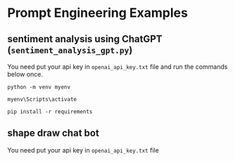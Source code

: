 # Prompt Engineering Examples
## sentiment analysis using ChatGPT (```sentiment_analysis_gpt.py```)
You need put your api key in ```openai_api_key.txt``` file and run the commands below once.
    
```python -m venv myenv```

```myenv\Scripts\activate```

```pip install -r requirements```


## shape draw chat bot
You need put your api key in ```openai_api_key.txt``` file
